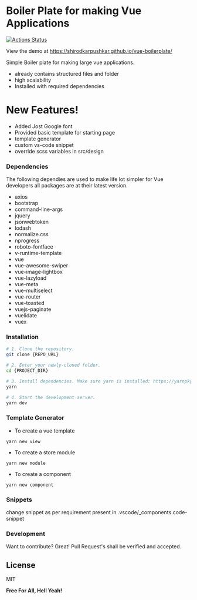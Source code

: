 # Boiler Plate for making Vue Applications

[![Actions Status](https://github.com/shirodkarpushkar/vue-boilerplate/workflows/Deploy%20to%20Github%20Pages/badge.svg)](https://github.com/shirodkarpushkar/vue-boilerplate/actions)

View the demo at https://shirodkarpushkar.github.io/vue-boilerplate/

Simple Boiler plate for making large vue applications.

- already contains structured files and folder
- high scalability
- Installed with required dependencies

# New Features!

- Added Jost Google font
- Provided basic template for starting page
- template generator
- custom vs-code snippet
- override scss variables in src/design

### Dependencies

The following dependies are used to make life lot simpler for Vue developers all packages are at their latest version.

- axios
- bootstrap
- command-line-args
- jquery
- jsonwebtoken
- lodash
- normalize.css
- nprogress
- roboto-fontface
- v-runtime-template
- vue
- vue-awesome-swiper
- vue-image-lightbox
- vue-lazyload
- vue-meta
- vue-multiselect
- vue-router
- vue-toasted
- vuejs-paginate
- vuelidate
- vuex

### Installation

```bash
# 1. Clone the repository.
git clone {REPO_URL}

# 2. Enter your newly-cloned folder.
cd {PROJECT_DIR}

# 3. Install dependencies. Make sure yarn is installed: https://yarnpkg.com/lang/en/docs/install
yarn

# 4. Start the development server.
yarn dev
```
### Template Generator

- To create a vue template
```
yarn new view
```
- To create a store module
```
yarn new module
```
- To create a component
```
yarn new component
```
### Snippets

change snippet as per requirement present in .vscode/_components.code-snippet

### Development

Want to contribute? Great! Pull Request's shall be verified and accepted.

## License

MIT

**Free For All, Hell Yeah!**
